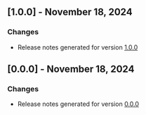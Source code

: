 ## [1.0.0] - November 18, 2024

### Changes
- Release notes generated for version [1.0.0](.release-notes/1.0.0/release.md)

## [0.0.0] - November 18, 2024

### Changes
- Release notes generated for version [0.0.0](.release-notes/0.0.0/release.md)

